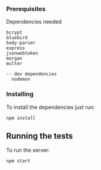 
### Prerequisites
Dependencies needed

```
bcrypt
bluebird
body-parser
express
jsonwebtoken
morgan
multer

-- dev dependencies
  nodemon

```

### Installing

To install the dependencies just run:

```
npm install
```

## Running the tests

To run the server:

```
npm start
```

